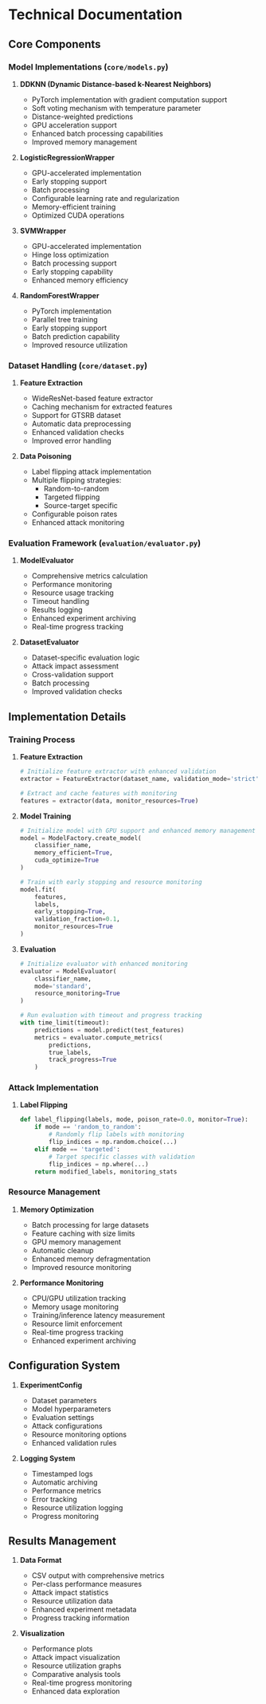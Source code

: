 # Technical Documentation

## Core Components

### Model Implementations (`core/models.py`)

1. **DDKNN (Dynamic Distance-based k-Nearest Neighbors)**

   - PyTorch implementation with gradient computation support
   - Soft voting mechanism with temperature parameter
   - Distance-weighted predictions
   - GPU acceleration support
   - Enhanced batch processing capabilities
   - Improved memory management

2. **LogisticRegressionWrapper**

   - GPU-accelerated implementation
   - Early stopping support
   - Batch processing
   - Configurable learning rate and regularization
   - Memory-efficient training
   - Optimized CUDA operations

3. **SVMWrapper**

   - GPU-accelerated implementation
   - Hinge loss optimization
   - Batch processing support
   - Early stopping capability
   - Enhanced memory efficiency

4. **RandomForestWrapper**
   - PyTorch implementation
   - Parallel tree training
   - Early stopping support
   - Batch prediction capability
   - Improved resource utilization

### Dataset Handling (`core/dataset.py`)

1. **Feature Extraction**

   - WideResNet-based feature extractor
   - Caching mechanism for extracted features
   - Support for GTSRB dataset
   - Automatic data preprocessing
   - Enhanced validation checks
   - Improved error handling

2. **Data Poisoning**
   - Label flipping attack implementation
   - Multiple flipping strategies:
     - Random-to-random
     - Targeted flipping
     - Source-target specific
   - Configurable poison rates
   - Enhanced attack monitoring

### Evaluation Framework (`evaluation/evaluator.py`)

1. **ModelEvaluator**

   - Comprehensive metrics calculation
   - Performance monitoring
   - Resource usage tracking
   - Timeout handling
   - Results logging
   - Enhanced experiment archiving
   - Real-time progress tracking

2. **DatasetEvaluator**
   - Dataset-specific evaluation logic
   - Attack impact assessment
   - Cross-validation support
   - Batch processing
   - Improved validation checks

## Implementation Details

### Training Process

1. **Feature Extraction**

   ```python
   # Initialize feature extractor with enhanced validation
   extractor = FeatureExtractor(dataset_name, validation_mode='strict')

   # Extract and cache features with monitoring
   features = extractor(data, monitor_resources=True)
   ```

2. **Model Training**

   ```python
   # Initialize model with GPU support and enhanced memory management
   model = ModelFactory.create_model(
       classifier_name,
       memory_efficient=True,
       cuda_optimize=True
   )

   # Train with early stopping and resource monitoring
   model.fit(
       features,
       labels,
       early_stopping=True,
       validation_fraction=0.1,
       monitor_resources=True
   )
   ```

3. **Evaluation**

   ```python
   # Initialize evaluator with enhanced monitoring
   evaluator = ModelEvaluator(
       classifier_name,
       mode='standard',
       resource_monitoring=True
   )

   # Run evaluation with timeout and progress tracking
   with time_limit(timeout):
       predictions = model.predict(test_features)
       metrics = evaluator.compute_metrics(
           predictions,
           true_labels,
           track_progress=True
       )
   ```

### Attack Implementation

1. **Label Flipping**
   ```python
   def label_flipping(labels, mode, poison_rate=0.0, monitor=True):
       if mode == 'random_to_random':
           # Randomly flip labels with monitoring
           flip_indices = np.random.choice(...)
       elif mode == 'targeted':
           # Target specific classes with validation
           flip_indices = np.where(...)
       return modified_labels, monitoring_stats
   ```

### Resource Management

1. **Memory Optimization**

   - Batch processing for large datasets
   - Feature caching with size limits
   - GPU memory management
   - Automatic cleanup
   - Enhanced memory defragmentation
   - Improved resource monitoring

2. **Performance Monitoring**
   - CPU/GPU utilization tracking
   - Memory usage monitoring
   - Training/inference latency measurement
   - Resource limit enforcement
   - Real-time progress tracking
   - Enhanced experiment archiving

## Configuration System

1. **ExperimentConfig**

   - Dataset parameters
   - Model hyperparameters
   - Evaluation settings
   - Attack configurations
   - Resource monitoring options
   - Enhanced validation rules

2. **Logging System**
   - Timestamped logs
   - Automatic archiving
   - Performance metrics
   - Error tracking
   - Resource utilization logging
   - Progress monitoring

## Results Management

1. **Data Format**

   - CSV output with comprehensive metrics
   - Per-class performance measures
   - Attack impact statistics
   - Resource utilization data
   - Enhanced experiment metadata
   - Progress tracking information

2. **Visualization**
   - Performance plots
   - Attack impact visualization
   - Resource utilization graphs
   - Comparative analysis tools
   - Real-time progress monitoring
   - Enhanced data exploration
